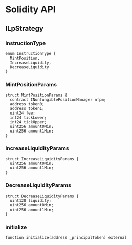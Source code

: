 # Solidity API

## ILpStrategy

### InstructionType

```solidity
enum InstructionType {
  MintPosition,
  IncreaseLiquidity,
  DecreaseLiquidity
}
```

### MintPositionParams

```solidity
struct MintPositionParams {
  contract INonfungiblePositionManager nfpm;
  address token0;
  address token1;
  uint24 fee;
  int24 tickLower;
  int24 tickUpper;
  uint256 amount0Min;
  uint256 amount1Min;
}
```

### IncreaseLiquidityParams

```solidity
struct IncreaseLiquidityParams {
  uint256 amount0Min;
  uint256 amount1Min;
}
```

### DecreaseLiquidityParams

```solidity
struct DecreaseLiquidityParams {
  uint128 liquidity;
  uint256 amount0Min;
  uint256 amount1Min;
}
```

### initialize

```solidity
function initialize(address _principalToken) external
```

